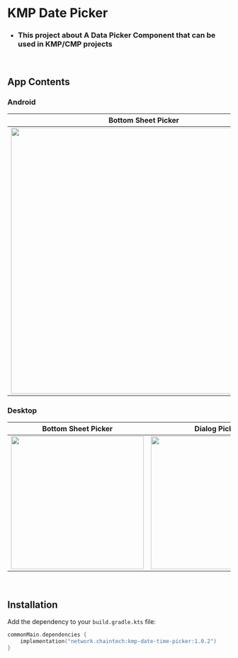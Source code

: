# KMP Date Picker

- ###  This project about A Data Picker Component that can be used in KMP/CMP projects

</br>

## App Contents
### Android
| Bottom Sheet Picker | Dialog Picker | Custom Picker |
| --------- | ------ | ------ |
|<img src="https://github.com/user-attachments/assets/21071a81-5ca1-4a3b-a37e-ad01b81c01dc" height = "600px"/>|<img src="https://github.com/user-attachments/assets/a6e9bd3c-1be6-4f1c-9992-082e4a788748" height = "600px"/>|<img src="https://github.com/user-attachments/assets/bc0f2d7b-8224-4fbd-8ed3-5e8db7c6f00b" height = "600px"/>|

### Desktop
| Bottom Sheet Picker | Dialog Picker | Custom Picker |
| --------- | ------ | ------ |
|<img src="https://github.com/user-attachments/assets/6f4197a3-4236-4222-9603-e89688f7c532" height = "300px"/>|<img src="https://github.com/user-attachments/assets/d5b14324-1509-4f69-b99e-e0f1665ed62d" height = "300px"/>|<img src="https://github.com/user-attachments/assets/842684a3-7d15-4f1d-9cfa-d23590d03d26" height = "300px"/>|

</br>

## Installation

Add the dependency to your `build.gradle.kts` file:

```kotlin
commonMain.dependencies {
    implementation("network.chaintech:kmp-date-time-picker:1.0.2")
}
```




